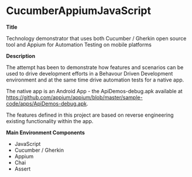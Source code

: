 # CucumberAppiumJavaScript

**Title**

Technology demonstrator that uses both Cucumber / Gherkin open source tool and 
Appium for Automation Testing on mobile platforms

**Description**

The attempt has been to demonstrate how features and scenarios can be used to drive  development efforts in a Behavour Driven Development 
environment and at the same time drive automation tests for a native app.

The native app is an Android App - the ApiDemos-debug.apk available at 
https://github.com/appium/appium/blob/master/sample-code/apps/ApiDemos-debug.apk.

The features defined in this project are based on reverse engineering existing functionality within the app.

**Main Environment Components**

* JavaScript
* Cucumber / Gherkin
* Appium
* Chai
* Assert

